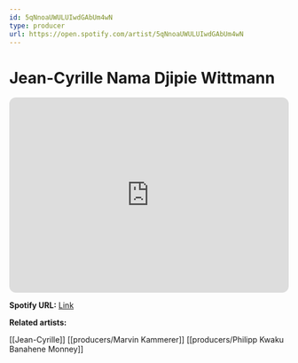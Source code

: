 ```yaml
---
id: 5qNnoaUWULUIwdGAbUm4wN
type: producer
url: https://open.spotify.com/artist/5qNnoaUWULUIwdGAbUm4wN
---
```

# Jean-Cyrille Nama Djipie Wittmann

<iframe style="border-radius:12px" src="https://open.spotify.com/embed/artist/5qNnoaUWULUIwdGAbUm4wN" width="100%" height="352" frameBorder="0" allowfullscreen="" allow="autoplay; clipboard-write; encrypted-media; fullscreen; picture-in-picture" loading="lazy"></iframe>

**Spotify URL:** [Link](https://open.spotify.com/artist/5qNnoaUWULUIwdGAbUm4wN)

**Related artists:**

[[Jean-Cyrille]]
[[producers/Marvin Kammerer]]
[[producers/Philipp Kwaku Banahene Monney]]
